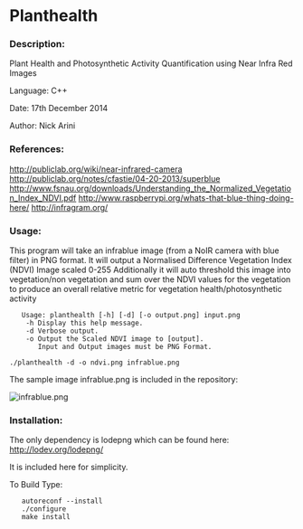 Planthealth
============

### Description: 

Plant Health and Photosynthetic Activity Quantification using Near Infra Red Images

Language:    C++

Date:        17th December 2014

Author:      Nick Arini

### References:  

http://publiclab.org/wiki/near-infrared-camera
http://publiclab.org/notes/cfastie/04-20-2013/superblue
http://www.fsnau.org/downloads/Understanding_the_Normalized_Vegetation_Index_NDVI.pdf
http://www.raspberrypi.org/whats-that-blue-thing-doing-here/
http://infragram.org/

### Usage: 

This program will take an infrablue image (from a NoIR camera with blue filter) in PNG format.
It will output a Normalised Difference Vegetation Index (NDVI) Image scaled 0-255
Additionally it will auto threshold this image into vegetation/non vegetation and sum over the NDVI 
values for the vegetation to produce an overall relative metric for vegetation health/photosynthetic 
activity

```
   Usage: planthealth [-h] [-d] [-o output.png] input.png
	-h Display this help message.
	-d Verbose output.
	-o Output the Scaled NDVI image to [output].
	   Input and Output images must be PNG Format.
```

```./planthealth -d -o ndvi.png infrablue.png```

The sample image infrablue.png is included in the repository:

![infrablue.png](https://github.com/nickarini/planthealth/raw/master/infrablue.png)


### Installation:

The only dependency is lodepng which can be found here:
http://lodev.org/lodepng/

It is included here for simplicity. 

To Build Type:

```
   autoreconf --install
   ./configure
   make install
```
